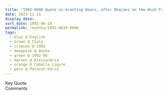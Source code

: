 ```yaml
---
title: "1992-0600 Quote on Granting Boons, after Bhajans on the Wish Fulfilling Day, Main Entrance, Palazzo Doria, Cabella Ligure, Alessandria, Italy"
date: 2023-11-11
display_date: 
sort_date: 1992-06-19
permalink: /events/1992-0619-0600
tags:
  - blue @ English
  - brown @ Italy
  - crimson @ 1992
  - deeppink @ Quote
  - green @ 1992-06
  - maroon @ Alessandria
  - orange @ Cabella Ligure
  - peru @ Palazzo Doria
---
```


<wave-list>
  <list-title color="green" width="75">Key Quote</list-title>
  <list-item color="BlanchedAlmond"  width="200"></list-item>
  <list-item color="Lavender"></list-item>
  <list-item color="BlanchedAlmond"></list-item>
</wave-list>

<br>

<wave-list>
  <list-title color="green" width="75">Comments</list-title>
  <list-item color="BlanchedAlmond"  width="200"></list-item>
  <list-item color="Lavender"></list-item>
  <list-item color="BlanchedAlmond"></list-item>
</wave-list>